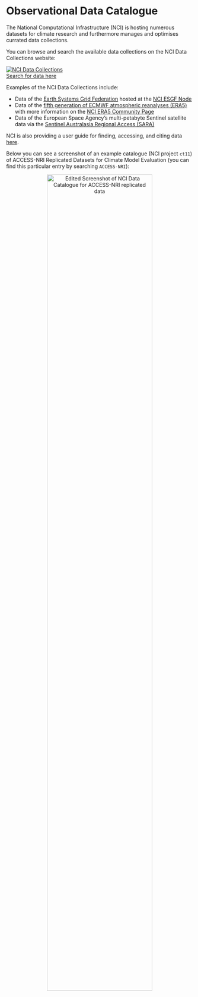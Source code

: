 # Observational Data Catalogue

The National Computational Infrastructure (NCI) is hosting numerous datasets for climate research and furthermore manages and optimises currated data collections.

You can browse and search the available data collections on the NCI Data Collections website:

<div class="card-container">
    <a href="https://geonetwork.nci.org.au/" target="_blank" class="vertical-card aspect-ratio2to1">
        <div class="card-image-container">
            <img src="../../assets/model_evaluation/logo_nci_data_catalogs.png" alt="NCI Data Collections" class="img-cover"></img>
        </div>
        <div class="card-text-container bold">Search for data here</div>
    </a>
</div>

Examples of the NCI Data Collections include:

- Data of the <a href="https://esgf.llnl.gov/" target="_blank">Earth Systems Grid Federation</a> hosted at the <a href="https://esgf.nci.org.au/projects/esgf-nci/">NCI ESGF Node</a>  
- Data of the <a href="https://www.ecmwf.int/en/forecasts/datasets/reanalysis-datasets/era5" target="_blank">fifth generation of ECMWF atmospheric reanalyses (ERA5)</a> with more information on the <a href="https://opus.nci.org.au/display/ERA5/ERA5+Community+Home" target="_blank">NCI ERA5 Community Page</a>  
- Data of the European Space Agency’s multi-petabyte Sentinel satellite data via the <a href="https://copernicus.nci.org.au/sara.client/#/home" target="_blank">Sentinel Australasia Regional Access (SARA)</a> 

NCI is also providing a user guide for finding, accessing, and citing data <a href="https://opus.nci.org.au/display/NDP/Data+Catalogue" target="_blank">here</a>.

Below you can see a screenshot of an example catalogue (NCI project `ct11`) of ACCESS-NRI Replicated Datasets for Climate Model Evaluation (you can find this particular entry by searching `ACCESS-NRI`):

<div style="text-align: center;">
    <a href="https://geonetwork.nci.org.au/geonetwork/srv/eng/catalog.search#/metadata/f7199_2480_5432_9703" target="_blank"><img src="../../assets/model_evaluation/obs_data_ct11.png" alt="Edited Screenshot of NCI Data Catalogue for ACCESS-NRI replicated data" width="75%"/></a>
</div>

<!-- In particular, we want to highlight the Coupled Model Intercomparison Project Phases 6 and 5 that are hosted by NCI as a sponsor of the [Earth System Grid Federation (ESGF)](https://esgf.nci.org.au/projects/esgf-nci/). The ESGF are federated data centres across the globe that enable access to the largest archive of climate data world-wide. This portal allows you to find, select and download data files from the federation. -->